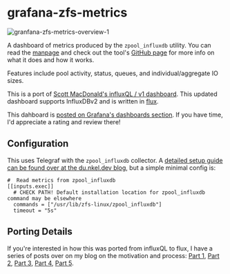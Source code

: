 # grafana-zfs-metrics

![granfana-zfs-metrics-overview-1](https://user-images.githubusercontent.com/7524620/200136236-8f6e7590-dfd9-41f3-b970-3dc7e2f347e6.jpg)

A dashboard of metrics produced by the `zpool_influxdb` utility. You can read the [manpage](https://openzfs.github.io/openzfs-docs/man/8/zpool_influxdb.8.html) and check out the tool's [GitHub page](https://github.com/richardelling/zpool_influxdb) for more info on what it does and how it works.

Features include pool activity, status, queues, and individual/aggregate IO sizes.

This is a port of [Scott MacDonald's influxQL / v1 dashboard](https://grafana.com/grafana/dashboards/15362-zfs-pool-metrics/). This updated dashboard supports InfluxDBv2 and is written in [flux](https://docs.influxdata.com/influxdb/cloud/reference/syntax/flux/flux-vs-influxql/).

This dahboard is [posted on Grafana's dashboards section](https://grafana.com/grafana/dashboards/17350-zfs-pool-metrics-influxdb-v2/). If you have time, I'd appreciate a rating and review there!

## Configuration

This uses Telegraf with the  `zpool_influxdb` collector. A [detailed setup guide can be found over at the du.nkel.dev blog](https://du.nkel.dev/blog/2021-05-05_proxmox_influxdb/), but a simple minimal config is:

```
#  Read metrics from zpool_influxdb
[[inputs.exec]]
  # CHECK PATH! Default installation location for zpool_influxdb command may be elsewhere
  commands = ["/usr/lib/zfs-linux/zpool_influxdb"]
  timeout = "5s"
```
## Porting Details

If you're interested in how this was ported from influxQL to flux, I have a series of posts over on my blog on the motivation and process: [Part 1](https://blog.roberthallam.org/2022/09/monitoring-zfs-latencies-in-proxmox-part-1/), [Part 2](https://blog.roberthallam.org/2022/09/monitoring-zfs-with-influxdb-grafana-graph-time-part-2/), [Part 3](https://blog.roberthallam.org/2022/09/monitoring-zfs-with-influxdb-grafana-adapting-panels-part-3/), [Part 4](https://blog.roberthallam.org/2022/09/monitoring-zfs-with-influxdb-grafana-tidying-up-part-4/), [Part 5](https://blog.roberthallam.org/2022/09/monitoring-zfs-with-influxdb-grafana-publishing-and-reflection-part-5/).
